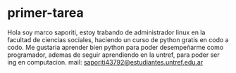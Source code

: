 # primer-tarea
Hola soy marco saporiti, estoy trabando de administrador linux en la facultad de ciencias sociales, haciendo un curso de python gratis en codo a codo.
Me gustaria aprender bien python para poder desempeñarme como programador, ademas de seguir aprendiendo en la untref, para poder ser ing en computacion.
mail: saporiti43792@estudiantes.untref.edu.ar
